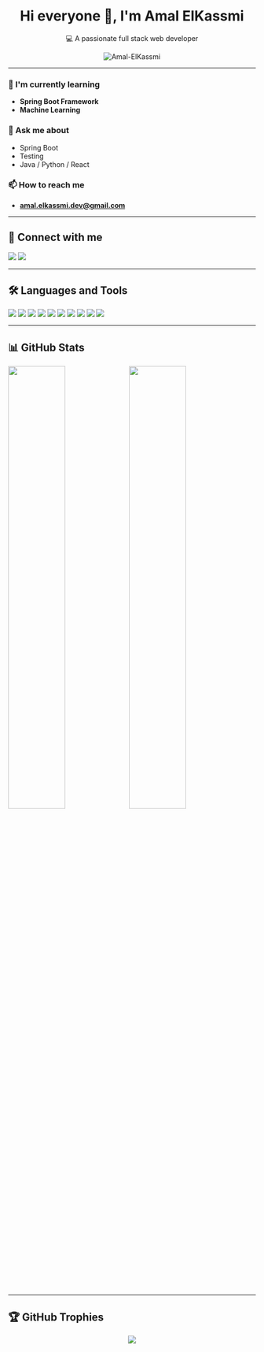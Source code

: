 <h1 align="center">Hi everyone 👋, I'm Amal ElKassmi</h1>
<p align="center">💻 A passionate full stack web developer</p>

<p align="center">
  <img src="https://komarev.com/ghpvc/?username=Amal-ElKassmi&label=Profile%20views&color=0e75b6&style=flat" alt="Amal-ElKassmi" />
</p>

---

### 🌱 I'm currently learning
- **Spring Boot Framework**
- **Machine Learning**

### 💬 Ask me about
- Spring Boot
- Testing
- Java / Python / React

### 📫 How to reach me
- **amal.elkassmi.dev@gmail.com**

---

## 🚀 Connect with me
<p align="left">
  <a href="mailto:amal.elkassmi.dev@gmail.com"><img src="https://img.shields.io/badge/email-Contact-red?style=for-the-badge&logo=gmail"></a>
  <a href="https://linkedin.com/in/ton-lien-linkedin" target="blank"><img src="https://img.shields.io/badge/LinkedIn-Connect-blue?style=for-the-badge&logo=linkedin"></a>
</p>

---

## 🛠️ Languages and Tools
<p>
  <img src="https://img.shields.io/badge/-JavaScript-black?style=flat-square&logo=javascript"/>
  <img src="https://img.shields.io/badge/-TypeScript-blue?style=flat-square&logo=typescript"/>
  <img src="https://img.shields.io/badge/-React-black?style=flat-square&logo=react"/>
  <img src="https://img.shields.io/badge/-Node.js-green?style=flat-square&logo=node.js"/>
  <img src="https://img.shields.io/badge/-SpringBoot-darkgreen?style=flat-square&logo=spring"/>
  <img src="https://img.shields.io/badge/-MySQL-blue?style=flat-square&logo=mysql"/>
  <img src="https://img.shields.io/badge/-MongoDB-green?style=flat-square&logo=mongodb"/>
  <img src="https://img.shields.io/badge/-HTML5-orange?style=flat-square&logo=html5"/>
  <img src="https://img.shields.io/badge/-CSS3-blue?style=flat-square&logo=css3"/>
  <img src="https://img.shields.io/badge/-Linux-black?style=flat-square&logo=linux"/>
</p>

---

## 📊 GitHub Stats
<p align="left">
  <img src="https://github-readme-stats.vercel.app/api?username=Amal-ElKassmi&show_icons=true&theme=tokyonight" width="48%" />
  <img src="https://github-readme-stats.vercel.app/api/top-langs/?username=Amal-ElKassmi&layout=compact&theme=tokyonight" width="48%" />
</p>

---

## 🏆 GitHub Trophies
<p align="center">
  <img src="https://github-profile-trophy.vercel.app/?username=Amal-ElKassmi&theme=darkhub&column=8" />
</p>

